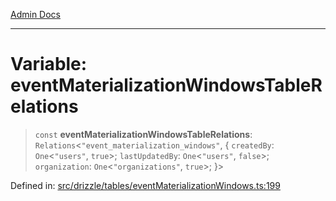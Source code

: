 [Admin Docs](/)

***

# Variable: eventMaterializationWindowsTableRelations

> `const` **eventMaterializationWindowsTableRelations**: `Relations`\<`"event_materialization_windows"`, \{ `createdBy`: `One`\<`"users"`, `true`\>; `lastUpdatedBy`: `One`\<`"users"`, `false`\>; `organization`: `One`\<`"organizations"`, `true`\>; \}\>

Defined in: [src/drizzle/tables/eventMaterializationWindows.ts:199](https://github.com/gautam-divyanshu/talawa-api/blob/1d38acecd3e456f869683fb8dca035a5e42010d5/src/drizzle/tables/eventMaterializationWindows.ts#L199)
